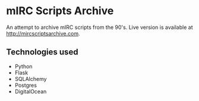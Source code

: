 # mIRC Scripts Archive

An attempt to archive mIRC scripts from the 90's. Live version is available at http://mircscriptsarchive.com.

## Technologies used
- Python
- Flask
- SQLAlchemy
- Postgres
- DigitalOcean
